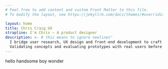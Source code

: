 ```yaml
---
# Feel free to add content and custom Front Matter to this file.
# To modify the layout, see https://jekyllrb.com/docs/themes/#overriding-theme-defaults

layout: home
title: Chris Craig UX
strapline: I'm Chris — A product designer
description: >- # this means to ignore newlines"
  I bridge user research, UX design and front-end development to craft accessible, user-centered experiences. 
  Validating concepts and evaluating prototypes with real users before hand-off to ensure hypotheses hold up under real-world conditions, reducing rework downstream.
---
```

hello handsome boy wonder 